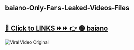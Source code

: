 
 ## baiano-Only-Fans-Leaked-Videos-Files

# <h2><a href="https://mediaupload.pro?baiano">🔗 Click to LINKS ⏩⏩ 👉 🟢 baiano </a></h2>

<a href="https://mediaupload.pro?baiano" rel="nofollow" data-target="animated-image.originalLink"><img src="https://i.ibb.co.com/xMMVF88/686577567.gif" alt="Viral Video Original" style="max-width: 100%; display: inline-block;" data-target="animated-image.originalImage"></a>